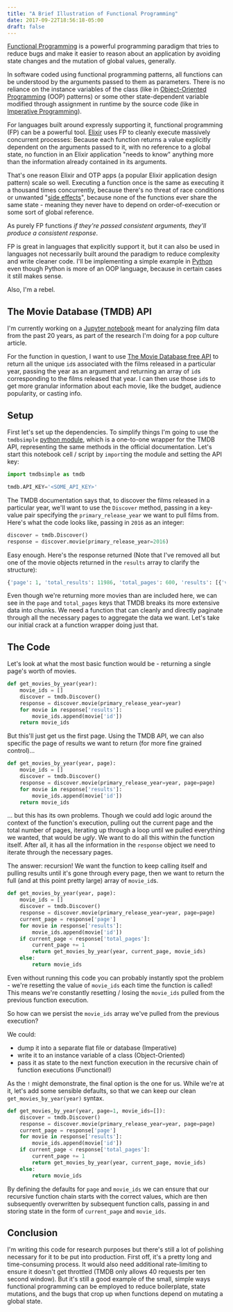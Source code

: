 ```yaml
---
title: "A Brief Illustration of Functional Programming"
date: 2017-09-22T18:56:18-05:00
draft: false
---
```


[Functional Programming](https://en.wikipedia.org/wiki/Functional_programming) is a powerful programming paradigm that tries to reduce bugs and make it easier to reason about an application by avoiding state changes and the mutation of global values, generally. 

In software coded using functional programming patterns, all functions can be understood by the arguments passed to them as parameters. There is no reliance on the instance variables of the class (like in [Object-Oriented Programming](https://en.wikipedia.org/wiki/Object-oriented_programming) (OOP) patterns) or some other state-dependent variable modified through assignment in runtime by the source code (like in [Imperative Programming](https://en.wikipedia.org/wiki/Imperative_programming)).

For languages built around expressly supporting it, functional programming (FP) can be a powerful tool. [Elixir](https://elixir-lang.org/) uses FP to cleanly execute massively concurrent processes: Because each function returns a value explicitly dependent on the arguments passed to it, with no reference to a global state, no function in an Elixir application "needs to know" anything more than the information already contained in its arguments.

That's one reason Elixir and OTP apps (a popular Elixir application design pattern) scale so well. Executing a function once is the same as executing it a thousand times concurrently, because there's no threat of race conditions or unwanted "[side effects](https://en.wikipedia.org/wiki/Side_effect_(computer_science))", because none of the functions ever share the same state - meaning they never have to depend on order-of-execution or some sort of global reference. 

As purely FP functions *if they're passed consistent arguments, they'll produce a consistent response*.

FP is great in languages that explicitly support it, but it can also be used in languages not necessarily built around the paradigm to reduce complexity and write cleaner code. I'll be implementing a simple example in [Python](https://www.python.org/) even though Python is more of an OOP language, because in certain cases it still makes sense.

Also, I'm a rebel.

## The Movie Database (TMDB) API

I'm currently working on a [Jupyter notebook](http://jupyter.org/) meant for analyzing film data from the past 20 years, as part of the research I'm doing for a pop culture article.

For the function in question, I want to use [The Movie Database free API](https://www.themoviedb.org/documentation/api) to return all the unique `id`s associated with the films released in a particular year, passing the year as an argument and returning an array of `id`s corresponding to the films released that year. I can then use those `id`s to get more granular information about each movie, like the budget, audience popularity, or casting info.

## Setup

First let's set up the dependencies. To simplify things I'm going to use the `tmdbsimple` [python module](https://github.com/celiao/tmdbsimple/), which is a one-to-one wrapper for the TMDB API, representing the same methods in the official documentation. Let's start this notebook cell / script by `import`ing the module and setting the API key:

```python
import tmdbsimple as tmdb

tmdb.API_KEY='<SOME_API_KEY>'
```

The TMDB documentation says that, to discover the films released in a particular year, we'll want to use the `Discover` method, passing in a key-value pair specifying the `primary_release_year` we want to pull films from. Here's what the code looks like, passing in `2016` as an integer:

```python
discover = tmdb.Discover()
response = discover.movie(primary_release_year=2016)
```

Easy enough. Here's the response returned (Note that I've removed all but one of the movie objects returned in the `results` array to clarify the structure):

```python
{'page': 1, 'total_results': 11986, 'total_pages': 600, 'results': [{'vote_count': 11047, 'id': 293660, 'video': False, 'vote_average': 7.4, 'title': 'Deadpool', 'popularity': 640.193524, 'poster_path': '/inVq3FRqcYIRl2la8iZikYYxFNR.jpg', 'original_language': 'en', 'original_title': 'Deadpool', 'genre_ids': [28, 12, 35], 'backdrop_path': '/n1y094tVDFATSzkTnFxoGZ1qNsG.jpg', 'adult': False, 'overview': 'Deadpool tells the origin story of former Special Forces operative turned mercenary Wade Wilson, who after being subjected to a rogue experiment that leaves him with accelerated healing powers, adopts the alter ego Deadpool. Armed with his new abilities and a dark, twisted sense of humor, Deadpool hunts down the man who nearly destroyed his life.', 'release_date': '2016-02-09'}]}
```

Even though we're returning more movies than are included here, we can see in the `page` and `total_pages` keys that TMDB breaks its more extensive data into chunks. We need a function that can cleanly and directly paginate through all the necessary pages to aggregate the data we want. Let's take our initial crack at a function wrapper doing just that.

## The Code

Let's look at what the most basic function would be - returning a single page's worth of movies.

```python
def get_movies_by_year(year):
    movie_ids = []
    discover = tmdb.Discover()
    response = discover.movie(primary_release_year=year)
    for movie in response['results']:
        movie_ids.append(movie['id'])
    return movie_ids
```

But this'll just get us the first page. Using the TMDB API, we can also specific the page of results we want to return (for more fine grained control)...

```python
def get_movies_by_year(year, page):
    movie_ids = []
    discover = tmdb.Discover()
    response = discover.movie(primary_release_year=year, page=page)
    for movie in response['results']:
        movie_ids.append(movie['id'])
    return movie_ids
```

... but this has its own problems. Though we could add logic around the context of the function's execution, pulling out the current page and the total number of pages, iterating up through a loop until we pulled everything we wanted, that would be *ugly*. We want to do all this within the function itself. After all, it has all the information in the `response` object we need to iterate through the necessary pages.

The answer: recursion! We want the function to keep calling itself and pulling results until it's gone through every page, then we want to return the full (and at this point pretty large) array of `movie_id`s.

```python
def get_movies_by_year(year, page):
    movie_ids = []
    discover = tmdb.Discover()
    response = discover.movie(primary_release_year=year, page=page)
    current_page = response['page']
    for movie in response['results']:
        movie_ids.append(movie['id'])
    if current_page < response['total_pages']:
        current_page += 1
        return get_movies_by_year(year, current_page, movie_ids)
    else:
        return movie_ids
```

Even without running this code you can probably instantly spot the problem - we're resetting the value of `movie_ids` each time the function is called! This means we're constantly resetting / losing the `movie_ids` pulled from the previous function execution.

So how can we persist the `movie_ids` array we've pulled from the previous execution?

We could:
- dump it into a separate flat file or database (Imperative)
- write it to an instance variable of a class (Object-Oriented)
- pass it as state to the next function execution in the recursive chain of function executions (Functional!)

As the `!` might demonstrate, the final option is the one for us. While we're at it, let's add some sensible defaults, so that we can keep our clean `get_movies_by_year(year)` syntax.

```python
def get_movies_by_year(year, page=1, movie_ids=[]):
    discover = tmdb.Discover()
    response = discover.movie(primary_release_year=year, page=page)
    current_page = response['page']
    for movie in response['results']:
        movie_ids.append(movie['id'])
    if current_page < response['total_pages']:
        current_page += 1
        return get_movies_by_year(year, current_page, movie_ids)
    else:
        return movie_ids
```

By defining the defaults for `page` and `movie_ids` we can ensure that our recursive function chain starts with the correct values, which are then subsequently overwritten by subsequent function calls, passing in and storing state in the form of `current_page` and `movie_ids`.

## Conclusion

I'm writing this code for research purposes but there's still a lot of polishing necessary for it to be put into production. First off, it's a pretty long and time-consuming process. It would also need additional rate-limiting to ensure it doesn't get throttled (TMDB only allows 40 requests per ten second window). But it's still a good example of the small, simple ways functional programming can be employed to reduce boilerplate, state mutations, and the bugs that crop up when functions depend on mutating a global state.